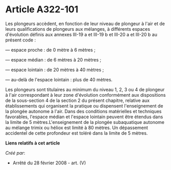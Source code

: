 # Article A322-101

Les plongeurs accèdent, en fonction de leur niveau de plongeur à l'air et de leurs qualifications de plongeurs aux mélanges,
à différents espaces d'évolution définis aux annexes III-19 a et III-19 b et III-20 a et III-20 b au présent code : 

― espace proche : de 0 mètre à 6 mètres ; 

― espace médian : de 6 mètres à 20 mètres ; 

― espace lointain : de 20 mètres à 40 mètres ; 

― au-delà de l'espace lointain : plus de 40 mètres. 

Les plongeurs sont titulaires au minimum du niveau 1, 2, 3 ou 4 de plongeur à l'air correspondant à leur zone d'évolution
conformément aux dispositions de la sous-section 4 de la section 2 du présent chapitre, relative aux établissements qui
organisent la pratique ou dispensent l'enseignement de la plongée autonome à l'air. Dans des conditions matérielles et
techniques favorables, l'espace médian et l'espace lointain peuvent être étendus dans la limite de 5 mètres.L'enseignement de
la plongée subaquatique autonome au mélange trimix ou héliox est limité à 80 mètres. Un dépassement accidentel de cette
profondeur est toléré dans la limite de 5 mètres.

**Liens relatifs à cet article**

_Créé par_:

  - Arrêté du 28 février 2008 - art. (V)
